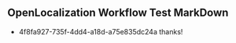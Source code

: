 ## OpenLocalization Workflow Test MarkDown
* 4f8fa927-735f-4dd4-a18d-a75e835dc24a thanks!

<!--HONumber=Jul16_HO2-->


